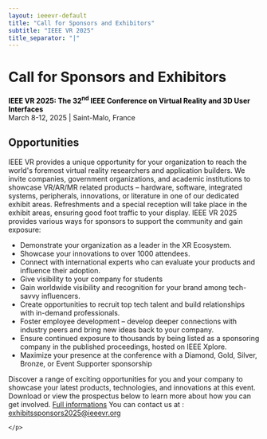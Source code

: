 ```yaml
---
layout: ieeevr-default
title: "Call for Sponsors and Exhibitors"
subtitle: "IEEE VR 2025"
title_separator: "|"
---
```

<script type="text/javascript">
    $(document).ready(function(){
		var email = ""; 
		var domain = "ieeevr.org"; 
		email = "exhibitssponsors2025"; 
		$(".exhibitssponsors").html("<span class='text-nowrap'><a href=javascript:location='" + "mail" + "to:" + email + "@" + domain + "'><i class='fas fa-fw fa-envelope-square emailIcon' style=''></i><i class='emailText'>" + email + "@" + domain + "</a></i></span>");    
	});
</script>
<div>
    <h1 id="cfp-exhibitssponsors">Call for Sponsors and Exhibitors<div class="floatRight"><span class="exhibitssponsors"></span></div></h1>
    <p>
        <strong style="color: black">IEEE VR 2025: The 32<sup>nd</sup> IEEE Conference on Virtual Reality and 3D User Interfaces</strong><br />
            March 8-12, 2025 | Saint-Malo, France
    </p>
    <h2 id="overview">Opportunities</h2>
    <p>
        IEEE VR provides a unique opportunity for your organization to reach the world's foremost virtual reality researchers and application builders. We invite companies, government organizations, and academic institutions to showcase VR/AR/MR related products – hardware, software, integrated systems, peripherals, innovations, or literature in one of our dedicated exhibit areas. Refreshments and a special reception will take place in the exhibit areas, ensuring good foot traffic to your display. IEEE VR 2025 provides various ways for sponsors to support the community and gain exposure:
        <ul>
        <li>Demonstrate your organization as a leader in the XR Ecosystem.</li>
        <li>Showcase your innovations to over 1000 attendees.</li>
        <li>Connect with international experts who can evaluate your products and influence their
        adoption.</li>
        <li>Give visibility to your company for students</li>
        <li>Gain worldwide visibility and recognition for your brand among tech-savvy influencers.</li>
        <li>Create opportunities to recruit top tech talent and build relationships with in-demand
        professionals.</li>
        <li>Foster employee development – develop deeper connections with industry peers and bring
        new ideas back to your company.</li>
        <li>Ensure continued exposure to thousands by being listed as a sponsoring company in the
        published proceedings, hosted on IEEE Xplore.</li>
        <li>Maximize your presence at the conference with a Diamond, Gold, Silver, Bronze, or Event
        Supporter sponsorship</li>
        </ul>    
    </p>
    <p>
        Discover a range of exciting opportunities for you and your company to showcase your latest products, technologies, and innovations at this event. Download or view the prospectus below to learn more about how you can get involved.
        <a href="https://ieeevr.org/dev/assets/downloads/Exhibitors_and_Sponsors_CfP_160924v1_IEEE_VR_2025.pdf"> Full informations</a> 
        You can contact us at : <a href= "mailto: exhibitssponsors2025@ieeevr.org"  target="_blank">exhibitssponsors2025@ieeevr.org</a>
       
    </p>
</div>
